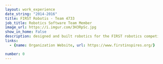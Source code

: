 ```yaml
---
layout: work_experience
date_string: "2014-2016"
title: FIRST Robotis - Team 4733
job_title: Robotics Software Team Member
image_url: https://i.imgur.com/3H3RpSc.jpg
show_in_home: False
description: designed and built robotics for the FIRST robotics competition as a high school student
links:
  - {name: Organization Website, url: https://www.firstinspires.org/}

number: 0
---
```

